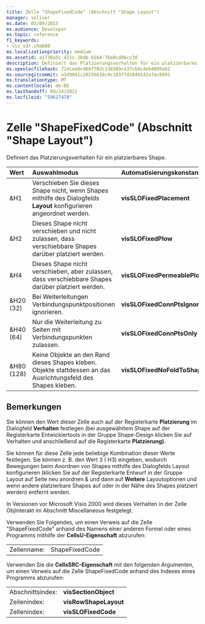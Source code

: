 ```yaml
---
title: Zelle "ShapeFixedCode" (Abschnitt "Shape Layout")
manager: soliver
ms.date: 03/09/2015
ms.audience: Developer
ms.topic: reference
f1_keywords:
- vis_sdr.chm880
ms.localizationpriority: medium
ms.assetid: a1736a5c-421c-2bdb-b164-76a8cd06cc3d
description: Definiert das Platzierungsverhalten für ein platzierbares Shape.
ms.openlocfilehash: 71dcee0cd60f702c138389c437c6dc4eb4895eb2
ms.sourcegitcommit: a1d9041c20256616c9c183f7d1049142a7ac6991
ms.translationtype: MT
ms.contentlocale: de-DE
ms.lasthandoff: 09/24/2021
ms.locfileid: "59627478"
---
```

# <a name="shapefixedcode-cell-shape-layout-section"></a>Zelle "ShapeFixedCode" (Abschnitt "Shape Layout")

Definiert das Platzierungsverhalten für ein platzierbares Shape.
  
|**Wert**|**Auswahlmodus**|**Automatisierungskonstante**|
|:-----|:-----|:-----|
|&amp;H1  <br/> |Verschieben Sie dieses Shape nicht, wenn Shapes mithilfe des Dialogfelds **Layout** konfigurieren angeordnet werden.  <br/> |**visSLOFixedPlacement** <br/> |
|&amp;H2  <br/> |Dieses Shape nicht verschieben und nicht zulassen, dass verschiebbare Shapes darüber platziert werden.  <br/> |**visSLOFixedPlow** <br/> |
|&amp;H4  <br/> |Dieses Shape nicht verschieben, aber zulassen, dass verschiebbare Shapes darüber platziert werden.  <br/> |**visSLOFixedPermeablePlow** <br/> |
|&amp;H20 (32)  <br/> |Bei Weiterleitungen Verbindungspunktpositionen ignorieren.  <br/> |**visSLOFixedConnPtsIgnore** <br/> |
|&amp;H40 (64)  <br/> |Nur die Weiterleitung zu Seiten mit Verbindungspunkten zulassen.  <br/> |**visSLOFixedConnPtsOnly** <br/> |
|&amp;H80 (128)  <br/> |Keine Objekte an den Rand dieses Shapes kleben. Objekte stattdessen an das Ausrichtungsfeld des Shapes kleben.  <br/> |**visSLOFixedNoFoldToShape** <br/> |
   
## <a name="remarks"></a>Bemerkungen

Sie können den Wert dieser Zelle auch auf der Registerkarte **Platzierung** im Dialogfeld **Verhalten** festlegen (bei ausgewähltem Shape auf der Registerkarte Entwicklertools in der Gruppe Shape-Design klicken Sie auf Verhalten und anschließend auf die Registerkarte **Platzierung).** [](run-in-developer-mode-display-the-developer-tab.md)   
  
Sie können für diese Zelle jede beliebige Kombination dieser Werte festlegen. Sie können z. B. den Wert 3 ( H3) eingeben, wodurch Bewegungen beim Anordnen von Shapes mithilfe des Dialogfelds Layout konfigurieren (klicken Sie auf der Registerkarte Entwurf in der Gruppe Layout auf Seite neu anordnen &amp; und dann auf  **Weitere** Layoutoptionen und wenn  andere platzierbare Shapes auf oder in der Nähe des Shapes platziert werden) entfernt werden.   
  
In Versionen vor Microsoft Visio 2000 wird dieses Verhalten in der Zelle ObjInterakt im Abschnitt Miscellaneous festgelegt. 
  
Verwenden Sie Folgendes, um einen Verweis auf die Zelle "ShapeFixedCode" anhand des Namens einer anderen Formel oder eines Programms mithilfe der **CellsU-Eigenschaft** abzurufen: 
  
|||
|:-----|:-----|
|Zellenname:  <br/> |ShapeFixedCode  <br/> |
   
Verwenden Sie die **CellsSRC-Eigenschaft** mit den folgenden Argumenten, um einen Verweis auf die Zelle ShapeFixedCode anhand des Indexes eines Programms abzurufen: 
  
|||
|:-----|:-----|
|Abschnittsindex:  <br/> |**visSectionObject** <br/> |
|Zeilenindex:  <br/> |**visRowShapeLayout** <br/> |
|Zellenindex:  <br/> |**visSLOFixedCode** <br/> |
   

